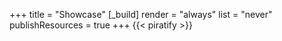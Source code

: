+++
title = "Showcase"
[_build]
  render = "always"
  list = "never"
  publishResources = true
+++
{{< piratify >}}
